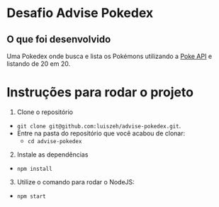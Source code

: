 # Desafio Advise Pokedex

## O que foi desenvolvido

Uma Pokedex onde busca e lista os Pokémons utilizando a <a href="https://pokeapi.co/">Poke API</a> e listando de 20 em 20.

# Instruções para rodar o projeto

1. Clone o repositório

- `git clone git@github.com:luiszeh/advise-pokedex.git`.
- Entre na pasta do repositório que você acabou de clonar:
  - `cd advise-pokedex`

2. Instale as dependências

- `npm install`

3. Utilize o comando para rodar o NodeJS:

- `npm start`
